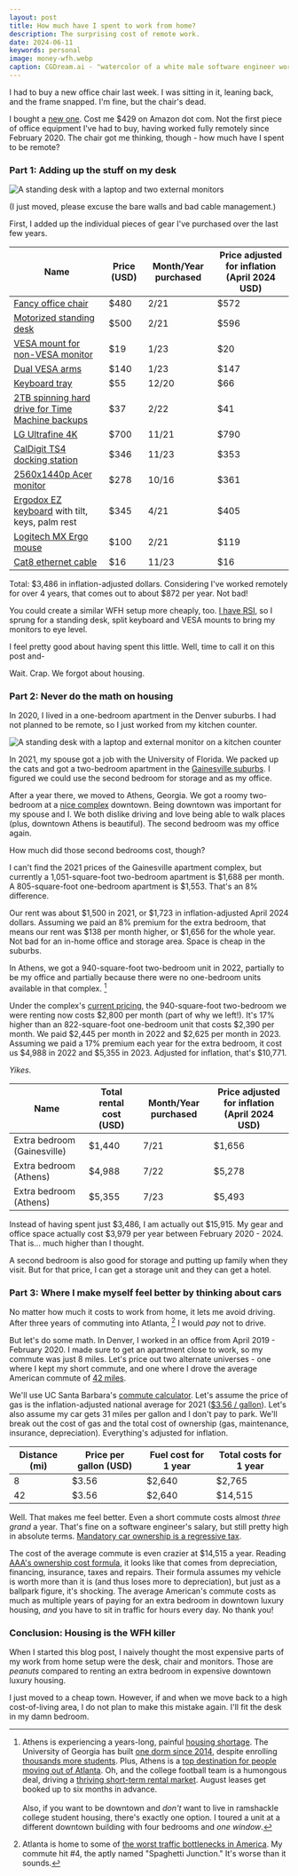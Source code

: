 ```yaml
---
layout: post
title: How much have I spent to work from home?
description: The surprising cost of remote work.
date: 2024-06-11
keywords: personal
image: money-wfh.webp
caption: CGDream.ai - "watercolor of a white male software engineer working from home. He has three computer monitors on his desk and each one has a dollar sign on the screen"
---
```


<script>
  import {base} from '$app/paths';
</script>

I had to buy a new office chair last week. I was sitting in it, leaning back, and the frame snapped. I'm fine, but the chair's dead.

I bought a [new one](https://www.amazon.com/gp/product/B091V81C8G/ref=ppx_yo_dt_b_asin_title_o00_s00?ie=UTF8&psc=1). Cost me $429 on Amazon dot com. Not the first piece of office equipment I've had to buy, having worked fully remotely since February 2020. The chair got me thinking, though - how much have I spent to be remote?

### Part 1: Adding up the stuff on my desk

![A standing desk with a laptop and two external monitors](desk-setup.webp)

(I just moved, please excuse the bare walls and bad cable management.)

First, I added up the individual pieces of gear I've purchased over the last few years.

| Name                                                                                                                                             | Price (USD) | Month/Year purchased | Price adjusted for inflation (April 2024 USD) |
| ------------------------------------------------------------------------------------------------------------------------------------------------ | ----------- | -------------------- | --------------------------------------------- |
| [Fancy office chair](https://www.officedepot.com/a/products/9702132/WorkPro-12000-Series-Ergonomic-MeshFabric-Mid/)                              | $480        | 2/21                 | $572                                          |
| [Motorized standing desk](https://www.officedepot.com/a/products/9411027/WorkPro-Electric-Height-Adjustable-Standing-Desk/)                      | $500        | 2/21                 | $596                                          |
| [VESA mount for non-VESA monitor](https://www.amazon.com/gp/product/B09SLND7VV/ref=ppx_yo_dt_b_search_asin_title?ie=UTF8&psc=1)                  | $19         | 1/23                 | $20                                           |
| [Dual VESA arms](https://www.amazon.com/gp/product/B07X262MRK/ref=ppx_yo_dt_b_search_asin_title?ie=UTF8&psc=1)                                   | $140        | 1/23                 | $147                                          |
| [Keyboard tray](https://www.amazon.com/gp/product/B00KIF6HGS/ref=ppx_yo_dt_b_search_asin_title?ie=UTF8&psc=1)                                    | $55         | 12/20                | $66                                           |
| [2TB spinning hard drive for Time Machine backups](https://www.amazon.com/gp/product/B079D3D8NR/ref=ppx_yo_dt_b_asin_title_o00_s00?ie=UTF8&th=1) | $37         | 2/22                 | $41                                           |
| [LG Ultrafine 4K](https://web.archive.org/web/20220318225541/https://www.apple.com/shop/product/HMUA2VC/A/lg-ultrafine-4k-display)               | $700        | 11/21                | $790                                          |
| [CalDigit TS4 docking station](https://www.amazon.com/gp/product/B09GK8LBWS/ref=ppx_yo_dt_b_search_asin_title?ie=UTF8&psc=1)                     | $346        | 11/23                | $353                                          |
| [2560x1440p Acer monitor](https://www.amazon.com/gp/product/B00QS0AKVK/ref=ppx_yo_dt_b_asin_title_o00_s00?ie=UTF8&psc=1)                         | $278        | 10/16                | $361                                          |
| [Ergodox EZ keyboard](https://ergodox-ez.com) with tilt, keys, palm rest                                                                         | $345        | 4/21                 | $405                                          |
| [Logitech MX Ergo mouse](https://www.logitech.com/en-us/products/mice/mx-ergo-wireless-trackball-mouse.html)                                     | $100        | 2/21                 | $119                                          |
| [Cat8 ethernet cable](https://www.amazon.com/gp/product/B08PL591W5/ref=ppx_yo_dt_b_asin_title_o00_s00?ie=UTF8&psc=1)                             | $16         | 11/23                | $16                                           |

Total: $3,486 in inflation-adjusted dollars. Considering I've worked remotely for over 4 years, that comes out to about $872 per year. Not bad!

You could create a similar WFH setup more cheaply, too. [I have RSI]({base}/blog/fighting-rsi-injuries-developer), so I sprung for a standing desk, split keyboard and VESA mounts to bring my monitors to eye level.

I feel pretty good about having spent this little. Well, time to call it on this post and-

Wait. Crap. We forgot about housing.

### Part 2: Never do the math on housing

In 2020, I lived in a one-bedroom apartment in the Denver suburbs. I had not planned to be remote, so I just worked from my kitchen counter.

![A standing desk with a laptop and external monitor on a kitchen counter](arvada-counter-desk.webp)

In 2021, my spouse got a job with the University of Florida. We packed up the cats and got a two-bedroom apartment in the [Gainesville suburbs](https://www.maac.com/florida/gainesville/maa-magnolia-parke). I figured we could use the second bedroom for storage and as my office.

After a year there, we moved to Athens, Georgia. We got a roomy two-bedroom at a [nice complex](https://755broad.com) downtown. Being downtown was important for my spouse and I. We both dislike driving and love being able to walk places (plus, downtown Athens is beautiful). The second bedroom was my office again.

How much did those second bedrooms cost, though?

I can't find the 2021 prices of the Gainesville apartment complex, but currently a 1,051-square-foot two-bedroom apartment is $1,688 per month. A 805-square-foot one-bedroom apartment is $1,553. That's an 8% difference.

Our rent was about $1,500 in 2021, or $1,723 in inflation-adjusted April 2024 dollars. Assuming we paid an 8% premium for the extra bedroom, that means our rent was $138 per month higher, or $1,656 for the whole year. Not bad for an in-home office and storage area. Space is cheap in the suburbs.

In Athens, we got a 940-square-foot two-bedroom unit in 2022, partially to be my office and partially because there were no one-bedroom units available in that complex. [^1]

[^1]: Athens is experiencing a years-long, painful [housing shortage](https://flagpole.com/news/city-dope/2024/02/07/uga-economist-overpriced-housing-is-hurting-the-athens-economy/). The University of Georgia has built [one dorm since 2014](https://athenspoliticsnerd.com/mitchell-street-development-is-back/), despite enrolling [thousands more students](https://athenspoliticsnerd.com/uga-threatened-by-facts/). Plus, Athens is a [top destination for people moving out of Atlanta](https://33n.atlantaregional.com/data-diversions/where-are-all-these-people-coming-from-and-going-to). Oh, and the college football team is a humongous deal, driving a [thriving short-term rental market](https://www.nytimes.com/2023/12/18/realestate/college-football-housing-market.html). August leases get booked up to six months in advance.<br /><br />Also, if you want to be downtown and _don't_ want to live in ramshackle college student housing, there's exactly one option. I toured a unit at a different downtown building with four bedrooms and _one window_.

Under the complex's [current pricing](https://8702229.onlineleasing.realpage.com/#k=23479), the 940-square-foot two-bedroom we were renting now costs $2,800 per month (part of why we left!). It's 17% higher than an 822-square-foot one-bedroom unit that costs $2,390 per month. We paid $2,445 per month in 2022 and $2,625 per month in 2023. Assuming we paid a 17% premium each year for the extra bedroom, it cost us $4,988 in 2022 and $5,355 in 2023. Adjusted for inflation, that's $10,771.

_Yikes_.

| Name                        | Total rental cost (USD) | Month/Year purchased | Price adjusted for inflation (April 2024 USD) |
| --------------------------- | ----------------------- | -------------------- | --------------------------------------------- |
| Extra bedroom (Gainesville) | $1,440                  | 7/21                 | $1,656                                        |
| Extra bedroom (Athens)      | $4,988                  | 7/22                 | $5,278                                        |
| Extra bedroom (Athens)      | $5,355                  | 7/23                 | $5,493                                        |

Instead of having spent just $3,486, I am actually out $15,915. My gear and office space actually cost $3,979 per year between February 2020 - 2024. That is... much higher than I thought.

A second bedroom is also good for storage and putting up family when they visit. But for that price, I can get a storage unit and they can get a hotel.

### Part 3: Where I make myself feel better by thinking about cars

No matter how much it costs to work from home, it lets me avoid driving. After three years of commuting into Atlanta, [^2] I would _pay_ not to drive.

[^2]: Atlanta is home to some of [the worst traffic bottlenecks in America](https://www.fox5atlanta.com/news/atlanta-traffic-bottlenecks-study-interstate-spaghetti-junction). My commute hit #4, the aptly named "Spaghetti Junction." It's worse than it sounds.

But let's do some math. In Denver, I worked in an office from April 2019 - February 2020. I made sure to get an apartment close to work, so my commute was just 8 miles. Let's price out two alternate universes - one where I kept my short commute, and one where I drove the average American commute of [42 miles](https://www.axios.com/2024/03/24/average-commute-distance-us-map#).

We'll use UC Santa Barbara's [commute calculator](https://www.tps.ucsb.edu/commuter-options/commuter-cost-calculator). Let's assume the price of gas is the inflation-adjusted national average for 2021 ([$3.56 / gallon](https://www.eia.gov/dnav/pet/hist/LeafHandler.ashx?n=pet&s=emm_epm0_pte_nus_dpg&f=a)). Let's also assume my car gets 31 miles per gallon and I don't pay to park. We'll break out the cost of gas and the total cost of ownership (gas, maintenance, insurance, depreciation). Everything's adjusted for inflation.

| Distance (mi) | Price per gallon (USD) | Fuel cost for 1 year | Total costs for 1 year |
| ------------- | ---------------------- | -------------------- | ---------------------- |
| 8             | $3.56                  | $2,640               | $2,765                 |
| 42            | $3.56                  | $2,640               | $14,515                |

Well. That makes me feel better. Even a short commute costs almost _three grand_ a year. That's fine on a software engineer's salary, but still pretty high in absolute terms. [Mandatory car ownership is a regressive tax](https://twitter.com/jbouie/status/1479824804433772545?s=21).

The cost of the average commute is even crazier at $14,515 a year. Reading [AAA's ownership cost formula](https://newsroom.aaa.com/wp-content/uploads/2022/08/2022-YourDrivingCosts-FactSheet-7-1.pdf), it looks like that comes from depreciation, financing, insurance, taxes and repairs. Their formula assumes my vehicle is worth more than it is (and thus loses more to depreciation), but just as a ballpark figure, it's shocking. The average American's commute costs as much as multiple years of paying for an extra bedroom in downtown luxury housing, _and_ you have to sit in traffic for hours every day. No thank you!

### Conclusion: Housing is the WFH killer

When I started this blog post, I naively thought the most expensive parts of my work from home setup were the desk, chair and monitors. Those are _peanuts_ compared to renting an extra bedroom in expensive downtown luxury housing.

I just moved to a cheap town. However, if and when we move back to a high cost-of-living area, I do not plan to make this mistake again. I'll fit the desk in my damn bedroom.
